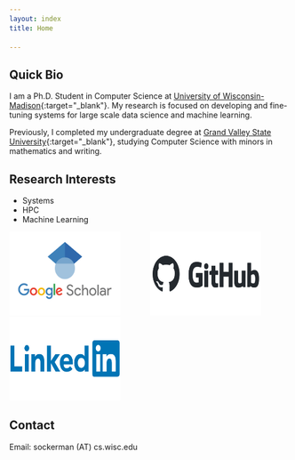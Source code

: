 ```yaml
---
layout: index
title: Home

---
```


## Quick Bio 
I am a Ph.D. Student in Computer Science at [University of Wisconsin-Madison](https://www.cs.wisc.edu/){:target="_blank"}. My research is focused on developing and fine-tuning systems for large scale data science and machine learning. 

Previously, I completed my undergraduate degree at [Grand Valley State University](https://www.gvsu.edu/){:target="_blank"}, studying Computer Science with minors in mathematics and writing.


## Research Interests
* Systems
* HPC
* Machine Learning



<div style="display: inline-block;">
    <a href="https://scholar.google.com/citations?user=7gZFL2IAAAAJ&hl=en" target="_blank">
        <img src="images/gScholar.png" alt="Link to my Google Scholar" style="width: 200px; height: 150px; margin-right: 50px;">
    </a>
</div>
<div style="display: inline-block;">
    <a href="https://github.com/OckermanSethGVSU" target="_blank">
        <img src="images/github-logo-vector.png" alt="Link to my Github" style="width: 200px; height: 150px; margin-right: 50px;">
    </a>
</div>
<div style="display: inline-block;">
    <a href="https://www.linkedin.com/in/sethockerman/" target="_blank">
        <img src="images/Linkedin-Logo.png" alt="Link to my LinkedIn" style="width: 200px; height: 150px;">
    </a>
</div>


## Contact

Email: sockerman (AT) cs.wisc.edu